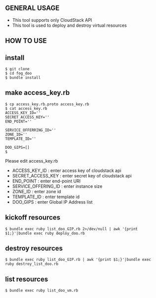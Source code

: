 GENERAL USAGE
------------------

- This tool supports only CloudStack API
- This tool is used to deploy and destroy virtual resources

HOW TO USE
------------------

## install

    $ git clone
    $ cd fog_doo
    $ bundle install

## make access_key.rb

    $ cp access_key.rb.proto access_key.rb
    $ cat access_key.rb
    ACCESS_KEY_ID=''
    SECRET_ACCESS_KEY=''
    END_POINT=''
    
    SERVICE_OFFERRING_ID=''
    ZONE_ID=''
    TEMPLATE_ID=''
    
    DOO_GIPS=[]
    $

Please edit access_key.rb

- ACCESS_KEY_ID : enter access key of cloudstack api
- SECRET_ACCESS_KEY : enter secret key of cloudstack api
- END_POINT : enter end-point URI
- SERVICE_OFFERING_ID : enter instance size
- ZONE_ID : enter zone id
- TEMPLATE_ID : enter template id
- DOO_GIPS : enter Global IP Address list

## kickoff resources

    $ bundle exec ruby list_doo_GIP.rb 2>/dev/null | awk '{print $1;}'|bundle exec ruby deploy_doo.rb

## destroy resources

    $ bundle exec ruby list_doo_GIP.rb | awk '{print $1;}'|bundle exec ruby destroy_list_doo.rb

## list resources

    $ bundle exec ruby list_doo_vm.rb

	
